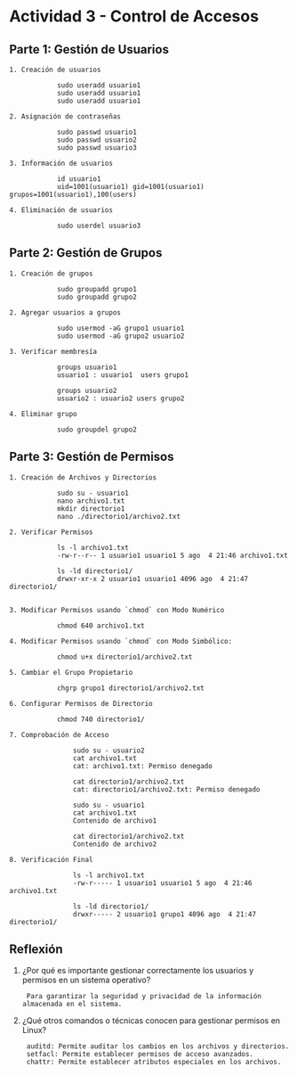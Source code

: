 
# Actividad 3 - Control de Accesos

## Parte 1: Gestión de  Usuarios

    1. Creación de usuarios

                sudo useradd usuario1
                sudo useradd usuario1
                sudo useradd usuario1

    2. Asignación de contraseñas

                sudo passwd usuario1
                sudo passwd usuario2
                sudo passwd usuario3

    3. Información de usuarios

                id usuario1
                uid=1001(usuario1) gid=1001(usuario1) grupos=1001(usuario1),100(users)

    4. Eliminación de usuarios

                sudo userdel usuario3


## Parte 2: Gestión de Grupos

    1. Creación de grupos

                sudo groupadd grupo1
                sudo groupadd grupo2

    2. Agregar usuarios a grupos

                sudo usermod -aG grupo1 usuario1
                sudo usermod -aG grupo2 usuario2

    3. Verificar membresía

                groups usuario1
                usuario1 : usuario1  users grupo1

                groups usuario2
                usuario2 : usuario2 users grupo2

    4. Eliminar grupo

                sudo groupdel grupo2

## Parte 3: Gestión de Permisos

    1. Creación de Archivos y Directorios

                sudo su - usuario1
                nano archivo1.txt
                mkdir directorio1
                nano ./directorio1/archivo2.txt

    2. Verificar Permisos

                ls -l archivo1.txt
                -rw-r--r-- 1 usuario1 usuario1 5 ago  4 21:46 archivo1.txt

                ls -ld directorio1/
                drwxr-xr-x 2 usuario1 usuario1 4096 ago  4 21:47 directorio1/


    3. Modificar Permisos usando `chmod` con Modo Numérico

                chmod 640 archivo1.txt

    4. Modificar Permisos usando `chmod` con Modo Simbólico:

                chmod u+x directorio1/archivo2.txt

    5. Cambiar el Grupo Propietario

                chgrp grupo1 directorio1/archivo2.txt

    6. Configurar Permisos de Directorio

                chmod 740 directorio1/

    7. Comprobación de Acceso

                    sudo su - usuario2
                    cat archivo1.txt
                    cat: archivo1.txt: Permiso denegado

                    cat directorio1/archivo2.txt
                    cat: directorio1/archivo2.txt: Permiso denegado

                    sudo su - usuario1
                    cat archivo1.txt
                    Contenido de archivo1

                    cat directorio1/archivo2.txt
                    Contenido de archivo2

    8. Verificación Final

                    ls -l archivo1.txt
                    -rw-r----- 1 usuario1 usuario1 5 ago  4 21:46 archivo1.txt

                    ls -ld directorio1/
                    drwxr----- 2 usuario1 grupo1 4096 ago  4 21:47 directorio1/


## Reflexión

1. ¿Por qué es importante gestionar correctamente los usuarios y permisos en un sistema operativo?

        Para garantizar la seguridad y privacidad de la información almacenada en el sistema.

2. ¿Qué otros comandos o técnicas conocen para gestionar permisos en Linux?

        auditd: Permite auditar los cambios en los archivos y directorios.
        setfacl: Permite establecer permisos de acceso avanzados.
        chattr: Permite establecer atributos especiales en los archivos.